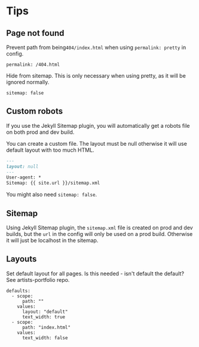 # Tips


## Page not found




Prevent  path from being`404/index.html` when using `permalink: pretty` in config.

```
permalink: /404.html
```

Hide from sitemap. This is only necessary when using pretty, as it will be ignored normally.

```
sitemap: false
```

## Custom robots

If you use the Jekyll Sitemap plugin, you will automatically get a robots file on both prod and dev build.

You can create a custom file. The layout must be null otherwise it will use default layout with too much HTML.

```markdown
---
layout: null
---
User-agent: *
Sitemap: {{ site.url }}/sitemap.xml
```

You might also need `sitemap: false`.

## Sitemap

Using Jekyll Sitemap plugin, the `sitemap.xml` file is created on prod and dev builds, but the `url` in the config will only be used on a prod build. Otherwise it will just be localhost in the sitemap.


## Layouts

Set default layout for all pages. Is this needed - isn't default the default? See artists-portfolio repo.

```
defaults:
  - scope:
      path: ""
    values:
      layout: "default"
      text_width: true
  - scope:
      path: "index.html"
    values:
      text_width: false
 ```
<!--stackedit_data:
eyJoaXN0b3J5IjpbMTU1MjU5OTg1MF19
-->